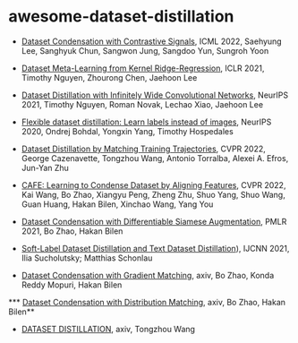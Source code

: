 # awesome-dataset-distillation
* [Dataset Condensation with Contrastive Signals](https://arxiv.org/abs/2202.02916), ICML 2022,
Saehyung Lee, Sanghyuk Chun, Sangwon Jung, Sangdoo Yun, Sungroh Yoon

* [Dataset Meta-Learning from Kernel Ridge-Regression](https://openreview.net/forum?id=l-PrrQrK0QR), ICLR 2021, 
Timothy Nguyen, Zhourong Chen, Jaehoon Lee

* [Dataset Distillation with Infinitely Wide Convolutional Networks](https://openreview.net/forum?id=hXWPpJedrVP), NeurIPS 2021, 
Timothy Nguyen, Roman Novak, Lechao Xiao, Jaehoon Lee

* [Flexible dataset distillation: Learn labels instead of images](https://arxiv.org/abs/2006.08572), NeurIPS 2020,
Ondrej Bohdal, Yongxin Yang, Timothy Hospedales


* [Dataset Distillation by Matching Training Trajectories](https://arxiv.org/abs/2203.11932), CVPR 2022,
George Cazenavette, Tongzhou Wang, Antonio Torralba, Alexei A. Efros, Jun-Yan Zhu

* [CAFE: Learning to Condense Dataset by Aligning Features](https://arxiv.org/abs/2203.01531), CVPR 2022,
Kai Wang, Bo Zhao, Xiangyu Peng, Zheng Zhu, Shuo Yang, Shuo Wang, Guan Huang, Hakan Bilen, Xinchao Wang, Yang You

* [Dataset Condensation with Differentiable Siamese Augmentation](https://proceedings.mlr.press/v139/zhao21a.html), PMLR 2021,
Bo Zhao, Hakan Bilen 

* [Soft-Label Dataset Distillation and Text Dataset Distillation](https://ieeexplore.ieee.org/abstract/document/9533769)), IJCNN 2021,
Ilia Sucholutsky; Matthias Schonlau

* [Dataset Condensation with Gradient Matching](https://arxiv.org/abs/2006.05929), axiv,
Bo Zhao, Konda Reddy Mopuri, Hakan Bilen


*** [Dataset Condensation with Distribution Matching](https://arxiv.org/abs/2110.04181), axiv,
Bo Zhao, Hakan Bilen**

* [DATASET DISTILLATION](https://arxiv.org/abs/1811.10959), axiv,
Tongzhou Wang


